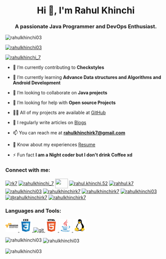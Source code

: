 <h1 align="center">Hi 👋, I'm Rahul Khinchi</h1>
<h3 align="center">A passionate Java Programmer and DevOps Enthusiast.</h3>

<p align="left"> <img src="https://komarev.com/ghpvc/?username=rahulkhinchi03&label=Profile%20views&color=0e75b6&style=flat" alt="rahulkhinchi03" /> </p>

<p align="left"> <a href="https://github.com/ryo-ma/github-profile-trophy"><img src="https://github-profile-trophy.vercel.app/?username=rahulkhinchi03" alt="rahulkhinchi03" /></a> </p>

<p align="left"> <a href="https://twitter.com/rahulkhinchi_7" target="blank"><img src="https://img.shields.io/twitter/follow/rahulkhinchi_7?logo=twitter&style=for-the-badge" alt="rahulkhinchi_7" /></a> </p>

- 🔭 I’m currently contributing to **Checkstyles**

- 🌱 I’m currently learning **Advance Data structures and Algorithms and Android Development**

- 👯 I’m looking to collaborate on **Java projects**

- 🤝 I’m looking for help with **Open source Projects**

- 👨‍💻 All of my projects are available at [GitHub](https://github.com/Rahulkhinchi03)

- 📝 I regularly write articles on [Blogs](https://dev.to/rk7)

- 📫 You can reach me at **rahulkhinchirk7@gmail.com**

- 📄 Know about my experiences [Resume](https://drive.google.com/file/d/1EnddCpvMhR4wOuM6Jt4kUBtQfagGd_sZ/view?usp=sharing)

- ⚡ Fun fact **I am a Night coder but I don't drink Coffee xd**



<h3 align="left">Connect with me:</h3>
<p align="left">
<a href="https://dev.to/rk7" target="blank"><img align="center" src="https://cdn.jsdelivr.net/npm/simple-icons@3.0.1/icons/dev-dot-to.svg" alt="rk7" height="30" width="40" /></a>
<a href="https://twitter.com/rahulkhinchi_7" target="blank"><img align="center" src="https://cdn3.iconfinder.com/data/icons/picons-social/57/43-twitter-512.png" alt="rahulkhinchi_7" height="30" width="40" /></a>
<a href="https://linkedin.com/in/rahulkhinchi03" target="blank"><img align="center" src="https://cdn.icon-icons.com/icons2/2428/PNG/512/linkedin_black_logo_icon_147114.png" alt="" height="30" width="40" /></a>
<a href="https://fb.com/rahul.khinchi.52" target="blank"><img align="center" src="https://cdn3.iconfinder.com/data/icons/glypho-social-and-other-logos/64/logo-facebook-512.png"alt="rahul.khinchi.52" height="30" width="40" /></a>
<a href="https://instagram.com/rahhul.k7" target="blank"><img align="center" src="https://image.flaticon.com/icons/png/512/87/87390.png" alt="rahhul.k7" height="30" width="40" /></a>
<a href="https://www.codechef.com/users/rahulkhinchi03" target="blank"><img align="center" src="https://cdn.jsdelivr.net/npm/simple-icons@3.1.0/icons/codechef.svg" alt="rahulkhinchi03" height="30" width="40" /></a>
<a href="https://www.hackerrank.com/rahulkhinchirk7" target="blank"><img align="center" src="https://cdn4.iconfinder.com/data/icons/logos-and-brands-1/512/160_Hackerrank_logo_logos-512.png" alt="rahulkhinchirk7" height="30" width="40" /></a>
<a href="https://codeforces.com/profile/rahulkhinchirk7" target="blank"><img align="center" src="https://cdn.jsdelivr.net/npm/simple-icons@3.0.1/icons/codeforces.svg" alt="rahulkhinchirk7" height="30" width="40" /></a>
<a href="https://www.leetcode.com/rahulkhinchi03" target="blank"><img align="center" src="https://raw.githubusercontent.com/LeetCode-OpenSource/vscode-leetcode/master/resources/LeetCode.png" alt="rahulkhinchi03" height="30" width="40" /></a>
<a href="https://www.hackerearth.com/@rahulkhinchirk7" target="blank"><img align="center" src="https://cdn.cutshort.io/public/companies/57317456399e504f321f7f5d/hackerearth-logo" alt="@rahulkhinchirk7" height="30" width="40" /></a>
<a href="https://auth.geeksforgeeks.org/user/rahulkhinchirk7/practice/" target="blank"><img align="center" src="https://yt3.ggpht.com/ytc/AAUvwnjJqZG9PvGfC3GoV27UlohMeBLxyUdhs9hUbc-Agw=s176-c-k-c0x00ffffff-no-rj" alt="rahulkhinchirk7" height="30" width="40" /></a>
</p>

<h3 align="left">Languages and Tools:</h3>
<p align="left"> <a href="https://aws.amazon.com" target="_blank"> <img src="https://raw.githubusercontent.com/devicons/devicon/master/icons/amazonwebservices/amazonwebservices-original-wordmark.svg" alt="aws" width="40" height="40"/> </a> <a href="https://www.w3schools.com/css/" target="_blank"> <img src="https://raw.githubusercontent.com/devicons/devicon/master/icons/css3/css3-original-wordmark.svg" alt="css3" width="40" height="40"/> </a><a href="https://git-scm.com/" target="_blank"> <img src="https://www.vectorlogo.zone/logos/git-scm/git-scm-icon.svg" alt="git" width="40" height="40"/> </a> <a href="https://www.w3.org/html/" target="_blank"> <img src="https://raw.githubusercontent.com/devicons/devicon/master/icons/html5/html5-original-wordmark.svg" alt="html5" width="40" height="40"/> </a> <a href="https://www.java.com" target="_blank"> <img src="https://raw.githubusercontent.com/devicons/devicon/master/icons/java/java-original.svg" alt="java" width="40" height="40"/> </a> <a href="https://www.linux.org/" target="_blank"> <img src="https://raw.githubusercontent.com/devicons/devicon/master/icons/linux/linux-original.svg" alt="linux" width="40" height="40"/> </a> </p>

<p><img align="left" src="https://github-readme-stats.vercel.app/api/top-langs?username=rahulkhinchi03&show_icons=true&locale=en&layout=compact" alt="rahulkhinchi03" /></p>

<p>&nbsp;<img align="center" src="https://github-readme-stats.vercel.app/api?username=rahulkhinchi03&show_icons=true&locale=en" alt="rahulkhinchi03" /></p>

<p><img align="center" src="https://github-readme-streak-stats.herokuapp.com/?user=rahulkhinchi03&" alt="rahulkhinchi03" /></p>
